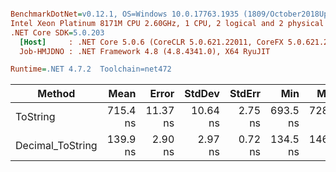 ``` ini

BenchmarkDotNet=v0.12.1, OS=Windows 10.0.17763.1935 (1809/October2018Update/Redstone5)
Intel Xeon Platinum 8171M CPU 2.60GHz, 1 CPU, 2 logical and 2 physical cores
.NET Core SDK=5.0.203
  [Host]     : .NET Core 5.0.6 (CoreCLR 5.0.621.22011, CoreFX 5.0.621.22011), X64 RyuJIT
  Job-HMJDNO : .NET Framework 4.8 (4.8.4341.0), X64 RyuJIT

Runtime=.NET 4.7.2  Toolchain=net472  

```
|           Method |     Mean |    Error |   StdDev |  StdErr |      Min |      Max |   Median | Ratio | MannWhitney(5%) |
|----------------- |---------:|---------:|---------:|--------:|---------:|---------:|---------:|------:|---------------- |
|         ToString | 715.4 ns | 11.37 ns | 10.64 ns | 2.75 ns | 693.5 ns | 728.5 ns | 717.1 ns |  1.00 |            Base |
| Decimal_ToString | 139.9 ns |  2.90 ns |  2.97 ns | 0.72 ns | 134.5 ns | 146.5 ns | 140.0 ns |  0.20 |          Faster |
